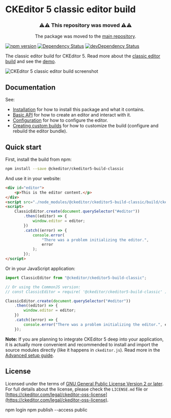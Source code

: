 # CKEditor 5 classic editor build

<h3 align=center>⚠⚠ This repository was moved ⚠⚠</h3>

<p align=center>The package was moved to the <a href="https://github.com/ckeditor/ckeditor5/tree/master/packages">main repository</a>.</p>

[![npm version](https://badge.fury.io/js/%40ckeditor%2Fckeditor5-build-classic.svg)](https://www.npmjs.com/package/@ckeditor/ckeditor5-build-classic)
[![Dependency Status](https://david-dm.org/ckeditor/ckeditor5-build-classic/status.svg)](https://david-dm.org/ckeditor/ckeditor5-build-classic)
[![devDependency Status](https://david-dm.org/ckeditor/ckeditor5-build-classic/dev-status.svg)](https://david-dm.org/ckeditor/ckeditor5-build-classic?type=dev)

The classic editor build for CKEditor 5. Read more about the [classic editor build](https://ckeditor.com/docs/ckeditor5/latest/builds/guides/overview.html#classic-editor) and see the [demo](https://ckeditor.com/docs/ckeditor5/latest/examples/builds/classic-editor.html).

![CKEditor 5 classic editor build screenshot](https://c.cksource.com/a/1/img/npm/ckeditor5-build-classic.png)

## Documentation

See:

-   [Installation](https://ckeditor.com/docs/ckeditor5/latest/builds/guides/integration/installation.html) for how to install this package and what it contains.
-   [Basic API](https://ckeditor.com/docs/ckeditor5/latest/builds/guides/integration/basic-api.html) for how to create an editor and interact with it.
-   [Configuration](https://ckeditor.com/docs/ckeditor5/latest/builds/guides/integration/configuration.html) for how to configure the editor.
-   [Creating custom builds](https://ckeditor.com/docs/ckeditor5/latest/builds/guides/development/custom-builds.html) for how to customize the build (configure and rebuild the editor bundle).

## Quick start

First, install the build from npm:

```bash
npm install --save @ckeditor/ckeditor5-build-classic
```

And use it in your website:

```html
<div id="editor">
	<p>This is the editor content.</p>
</div>
<script src="./node_modules/@ckeditor/ckeditor5-build-classic/build/ckeditor.js"></script>
<script>
	ClassicEditor.create(document.querySelector("#editor"))
		.then((editor) => {
			window.editor = editor;
		})
		.catch((error) => {
			console.error(
				"There was a problem initializing the editor.",
				error
			);
		});
</script>
```

Or in your JavaScript application:

```js
import ClassicEditor from "@ckeditor/ckeditor5-build-classic";

// Or using the CommonJS version:
// const ClassicEditor = require( '@ckeditor/ckeditor5-build-classic' );

ClassicEditor.create(document.querySelector("#editor"))
	.then((editor) => {
		window.editor = editor;
	})
	.catch((error) => {
		console.error("There was a problem initializing the editor.", error);
	});
```

**Note:** If you are planning to integrate CKEditor 5 deep into your application, it is actually more convenient and recommended to install and import the source modules directly (like it happens in `ckeditor.js`). Read more in the [Advanced setup guide](https://ckeditor.com/docs/ckeditor5/latest/builds/guides/integration/advanced-setup.html).

## License

Licensed under the terms of [GNU General Public License Version 2 or later](http://www.gnu.org/licenses/gpl.html). For full details about the license, please check the `LICENSE.md` file or [https://ckeditor.com/legal/ckeditor-oss-license](https://ckeditor.com/legal/ckeditor-oss-license).

npm login
npm publish --access public
